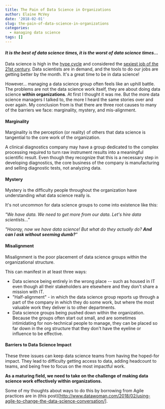 ```yaml
---
title: The Pain of Data Science in Organizations
author: Elaine McVey
date: '2018-02-01'
slug: the-pain-of-data-science-in-organizations
categories:
  - managing data science
tags: []
---
```


#### _It is the best of data science times, it is the worst of data science times..._

Data science is high in the [hype cycle](https://www.gartner.com/doc/3772081/hype-cycle-data-science-machine) and considered the [sexiest job of the 21st century](https://hbr.org/2012/10/data-scientist-the-sexiest-job-of-the-21st-century).  Data scientists are in demand, and the tools to do our jobs are getting better by the month.  It's a great time to be in data science!

However... managing a data science group often feels like an uphill battle.  The problems are not the data science work itself, they are about doing data science **within organizations**.  At first I thought it was me.  But the more data science managers I talked to, the more I heard the same stories over and over again.  My conclusion from is that there are three root causes to many of the barriers we face: marginality, mystery, and mis-alignment.

#### Marginality

Marginality is the perception (or reality) of others that data science is tangential to the core work of the organization.  

A clinical diagnostics company may have a group dedicated to the complex processing required to turn raw instrument results into a meaningful scientific result.  Even though they recognize that this is a necessary step in developing diagnostics, the core business of the company is manufacturing and selling diagnostic tests, not analyzing data.  


#### Mystery

Mystery is the difficulty people throughout the organization have understanding what data science really is.

It's not uncommon for data science groups to come into existence like this:

_"We have data.  We need to get more from our data.  Let's hire data scientists..."_

_"Hooray, now we have data science!  But what do they actually do?  **And can I ask without seeming dumb?**"_


#### Misalignment

Misalignment is the poor placement of data science groups within the organizational structure.

This can manifest in at least three ways:

* Data science being entirely in the wrong place -- such as housed in IT even though all their stakeholders are elsewhere and they don't share a mission with IT.  
* "Half-alignment" - in which the data science group reports up through a part of the company in which they do some work, but where the most valuable work they deliver is to other departments.  
* Data science groups being pushed down within the organization.  Because the groups often start out small, and are sometimes intimidating for non-technical people to manage, they can be placed so far down in the org structure that they don't have the eyeline or influence to be effective.


#### Barriers to Data Science Impact

These three issues can keep data science teams from having the hoped-for impact.  They lead to difficulty getting access to data, adding headcount to teams, and being free to focus on the most impactful work.

**As a maturing field, we need to take on the challenge of making data science work effectively within organizations.**

Some of my thoughts about ways to do this by borrowing from Agile practices are in (this post)[http://www.datawoman.com/2018/02/using-agile-to-change-the-data-science-conversation/].